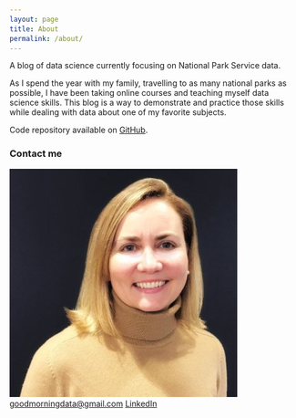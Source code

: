 ```yaml
---
layout: page
title: About
permalink: /about/
---
```


A blog of data science currently focusing on National Park Service data.

As I spend the year with my family, travelling to as many national parks as possible, I have been taking online courses and teaching myself data science skills. This blog is a way to demonstrate and practice those skills while dealing with data about one of my favorite subjects.

Code repository available on [GitHub](https://github.com/goodmorningdata/nps).

### Contact me

![](/assets/ace_200_200.jpg)
[goodmorningdata@gmail.com](mailto:goodmorningdata@gmail.com)&nbsp;[LinkedIn](https://www.linkedin.com/in/amy-corner-erwin-881577111/)

